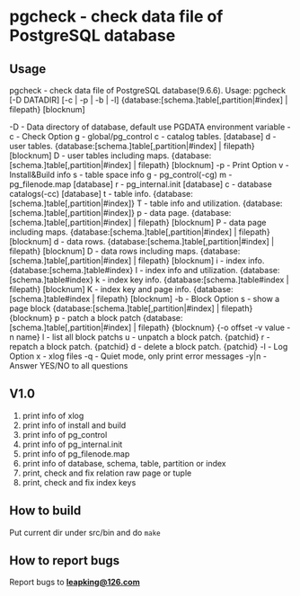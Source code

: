pgcheck - check data file of PostgreSQL database
================================================

Usage
-----
pgcheck - check data file of PostgreSQL database(9.6.6).
Usage: pgcheck  [-D DATADIR] [-c | -p | -b | -l]
                {database:[schema.]table[,partition|#index] | filepath} [blocknum]

  -D      - Data directory of database, default use PGDATA environment variable
  -c      - Check Option
      g   - global/pg_control
      c   - catalog tables.             [database]
      d   - user tables.                {database:[schema.]table[,partition|#index] | filepath} [blocknum]
      D   - user tables including maps. {database:[schema.]table[,partition|#index] | filepath} [blocknum]
  -p      - Print Option
      v   - Install&Build info
      s   - table space info
      g   - pg_control(-cg)
      m   - pg_filenode.map             [database]
      r   - pg_internal.init            [database]
      c   - database catalogs(-cc)      [database]
      t   - table info.                 {database:[schema.]table[,partition|#index]}
      T   - table info and utilization. {database:[schema.]table[,partition|#index]}
      p   - data page.                  {database:[schema.]table[,partition|#index] | filepath} [blocknum]
      P   - data page including maps.   {database:[schema.]table[,partition|#index] | filepath} [blocknum]
      d   - data rows.                  {database:[schema.]table[,partition|#index] | filepath} [blocknum]
      D   - data rows including maps.   {database:[schema.]table[,partition|#index] | filepath} [blocknum]
      i   - index info.                 {database:[schema.]table#index}
      I   - index info and utilization. {database:[schema.]table#index}
      k   - index key info.             {database:[schema.]table#index | filepath} [blocknum]
      K   - index key and page info.    {database:[schema.]table#index | filepath} [blocknum]
  -b      - Block Option
      s   - show a page block           {database:[schema.]table[,partition|#index] | filepath} {blocknum}
      p   - patch a block patch         {database:[schema.]table[,partition|#index] | filepath} {blocknum}
                                        {-o offset -v value -n name}
      l   - list all block patchs
      u   - unpatch a block patch.      {patchid}
      r   - repatch a block patch.      {patchid}
      d   - delete  a block patch.      {patchid}
  -l      - Log Option
      x   - xlog files
  -q      - Quiet mode, only print error messages
  -y|n    - Answer YES/NO to all questions

V1.0
-----
1. print info of xlog
2. print info of install and build
3. print info of pg_control
4. print info of pg_internal.init
5. print info of pg_filenode.map
6. print info of database, schema, table, partition or index
7. print, check and fix relation raw page or tuple
8. print, check and fix index keys

How to build
------------
Put current dir under src/bin and do ```make```

How to report bugs
------------------
Report bugs to **leapking@126.com**
